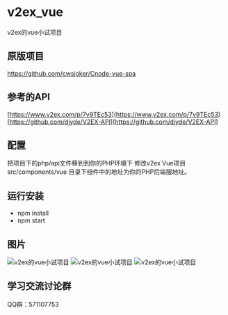 # v2ex_vue
v2ex的vue小试项目

## 原版项目
https://github.com/cwsjoker/Cnode-vue-spa

## 参考的API
[https://www.v2ex.com/p/7v9TEc53](https://www.v2ex.com/p/7v9TEc53)
[https://github.com/djyde/V2EX-API](https://github.com/djyde/V2EX-API)

## 配置
把项目下的php/api文件移到到你的PHP环境下
修改v2ex Vue项目 src/components/vue 目录下组件中的地址为你的PHP后端服地址。

## 运行安装

- npm install
- npm start

## 图片
![v2ex的vue小试项目](https://github.com/dabpop139/v2ex_vue/blob/master/screenshot/wifi0s0-1823416679.png)
![v2ex的vue小试项目](https://github.com/dabpop139/v2ex_vue/blob/master/screenshot/wifi0s0-947228272.png)
![v2ex的vue小试项目](https://github.com/dabpop139/v2ex_vue/blob/master/screenshot/wifi0s0-9460455.png)


## 学习交流讨论群
QQ群：571107753
